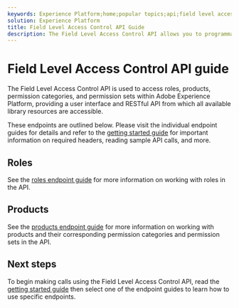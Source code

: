 ```yaml
---
keywords: Experience Platform;home;popular topics;api;field level access control;Field Level Access Control;flac;FLAC
solution: Experience Platform
title: Field Level Access Control API Guide
description: The Field Level Access Control API allows you to programmatically manage roles and policies within Adobe Experience Platform. Follow this guide to learn how to perform key operations using the API.
---
```

# Field Level Access Control API guide

The Field Level Access Control API is used to access roles, products, permission categories, and permission sets within Adobe Experience Platform, providing a user interface and RESTful API from which all available library resources are accessible.

These endpoints are outlined below. Please visit the individual endpoint guides for details and refer to the [getting started guide](./getting-started.md) for important information on required headers, reading sample API calls, and more.

## Roles

<!--
Need a short and concise high-level overview of roles here.
-->

See the [roles endpoint guide](./roles.md) for more information on working with roles in the API.

## Products

<!--
Need a short and concise high-level overview of products here.
-->

See the [products endpoint guide](./products.md) for more information on working with products and their corresponding permission categories and permission sets in the API.


## Next steps

To begin making calls using the Field Level Access Control API, read the [getting started guide](./getting-started.md) then select one of the endpoint guides to learn how to use specific endpoints.
